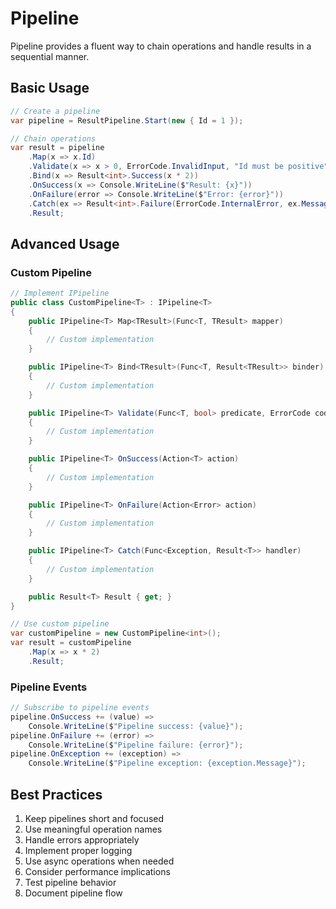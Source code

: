 # Pipeline

Pipeline provides a fluent way to chain operations and handle results in a sequential manner.

## Basic Usage

```csharp
// Create a pipeline
var pipeline = ResultPipeline.Start(new { Id = 1 });

// Chain operations
var result = pipeline
    .Map(x => x.Id)
    .Validate(x => x > 0, ErrorCode.InvalidInput, "Id must be positive")
    .Bind(x => Result<int>.Success(x * 2))
    .OnSuccess(x => Console.WriteLine($"Result: {x}"))
    .OnFailure(error => Console.WriteLine($"Error: {error}"))
    .Catch(ex => Result<int>.Failure(ErrorCode.InternalError, ex.Message))
    .Result;
```

## Advanced Usage

### Custom Pipeline

```csharp
// Implement IPipeline
public class CustomPipeline<T> : IPipeline<T>
{
    public IPipeline<T> Map<TResult>(Func<T, TResult> mapper)
    {
        // Custom implementation
    }

    public IPipeline<T> Bind<TResult>(Func<T, Result<TResult>> binder)
    {
        // Custom implementation
    }

    public IPipeline<T> Validate(Func<T, bool> predicate, ErrorCode code, string message)
    {
        // Custom implementation
    }

    public IPipeline<T> OnSuccess(Action<T> action)
    {
        // Custom implementation
    }

    public IPipeline<T> OnFailure(Action<Error> action)
    {
        // Custom implementation
    }

    public IPipeline<T> Catch(Func<Exception, Result<T>> handler)
    {
        // Custom implementation
    }

    public Result<T> Result { get; }
}

// Use custom pipeline
var customPipeline = new CustomPipeline<int>();
var result = customPipeline
    .Map(x => x * 2)
    .Result;
```

### Pipeline Events

```csharp
// Subscribe to pipeline events
pipeline.OnSuccess += (value) => 
    Console.WriteLine($"Pipeline success: {value}");
pipeline.OnFailure += (error) => 
    Console.WriteLine($"Pipeline failure: {error}");
pipeline.OnException += (exception) => 
    Console.WriteLine($"Pipeline exception: {exception.Message}");
```

## Best Practices

1. Keep pipelines short and focused
2. Use meaningful operation names
3. Handle errors appropriately
4. Implement proper logging
5. Use async operations when needed
6. Consider performance implications
7. Test pipeline behavior
8. Document pipeline flow 